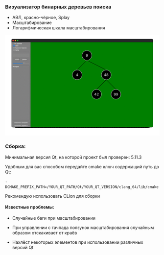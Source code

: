 ### Визуализатор бинарных деревьев поиска

+ АВЛ, красно-чёрное, Splay
+ Масштабирование
+ Логарифмическая шкала масштабирования


<p align="center"><img src="demo.gif"  alt="demo"/></p>


### Сборка:

Минимальная версия Qt, на которой проект был проверен:  5.11.3


Удобным для вас споcобом передайте cmake ключ содержащий путь до Qt:

`-DCMAKE_PREFIX_PATH=/YOUR_QT_PATH/Qt/YOUR_QT_VERSION/clang_64/lib/cmake`

Рекомендую использовать CLion для сборки

#### Известные проблемы:

+ Случайные баги при масштабировании

+ При управлении с тачпада ползунок масштабирования случайным образом отскакивает от краёв

+ Нахлёст некоторых элементов при использовании различных версий Qt 